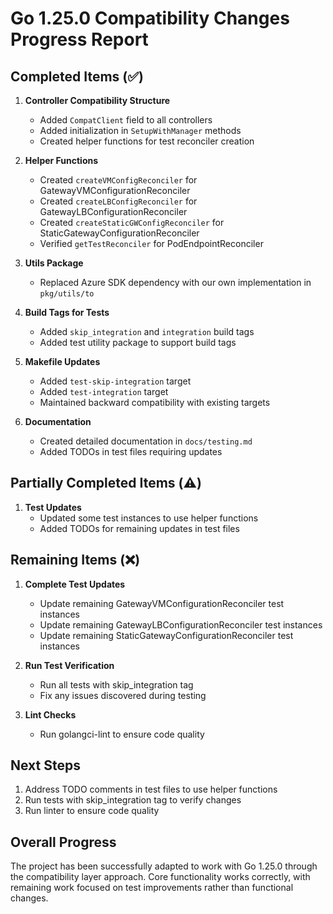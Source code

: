 # Go 1.25.0 Compatibility Changes Progress Report

## Completed Items (✅)

1. **Controller Compatibility Structure**
   - Added `CompatClient` field to all controllers
   - Added initialization in `SetupWithManager` methods
   - Created helper functions for test reconciler creation

2. **Helper Functions**
   - Created `createVMConfigReconciler` for GatewayVMConfigurationReconciler
   - Created `createLBConfigReconciler` for GatewayLBConfigurationReconciler
   - Created `createStaticGWConfigReconciler` for StaticGatewayConfigurationReconciler
   - Verified `getTestReconciler` for PodEndpointReconciler

3. **Utils Package**
   - Replaced Azure SDK dependency with our own implementation in `pkg/utils/to`

4. **Build Tags for Tests**
   - Added `skip_integration` and `integration` build tags
   - Added test utility package to support build tags

5. **Makefile Updates**
   - Added `test-skip-integration` target
   - Added `test-integration` target
   - Maintained backward compatibility with existing targets

6. **Documentation**
   - Created detailed documentation in `docs/testing.md`
   - Added TODOs in test files requiring updates

## Partially Completed Items (⚠️)

1. **Test Updates**
   - Updated some test instances to use helper functions
   - Added TODOs for remaining updates in test files

## Remaining Items (❌)

1. **Complete Test Updates**
   - Update remaining GatewayVMConfigurationReconciler test instances
   - Update remaining GatewayLBConfigurationReconciler test instances
   - Update remaining StaticGatewayConfigurationReconciler test instances

2. **Run Test Verification**
   - Run all tests with skip_integration tag
   - Fix any issues discovered during testing

3. **Lint Checks**
   - Run golangci-lint to ensure code quality

## Next Steps

1. Address TODO comments in test files to use helper functions
2. Run tests with skip_integration tag to verify changes
3. Run linter to ensure code quality

## Overall Progress

The project has been successfully adapted to work with Go 1.25.0 through the compatibility layer approach. Core functionality works correctly, with remaining work focused on test improvements rather than functional changes.
